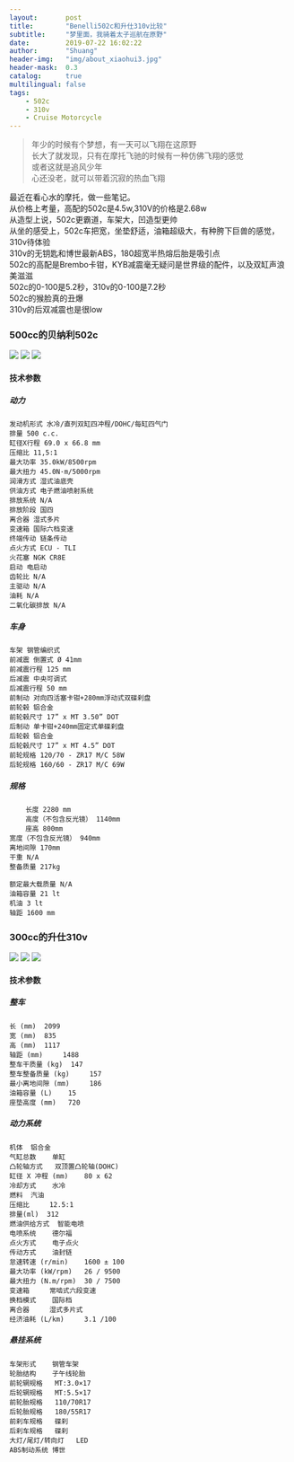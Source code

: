 ```yaml
---
layout:       post
title:        "Benelli502c和升仕310v比较"
subtitle:     "梦里面，我骑着太子巡航在原野"
date:         2019-07-22 16:02:22
author:       "Shuang"
header-img:   "img/about_xiaohui3.jpg"
header-mask:  0.3
catalog:      true
multilingual: false
tags:
    - 502c
    - 310v
    - Cruise Motorcycle
---
```


> 年少的时候有个梦想，有一天可以飞翔在这原野<br/>
> 长大了就发现，只有在摩托飞驰的时候有一种仿佛飞翔的感觉<br/>
> 或者这就是追风少年<br/>
> 心还没老，就可以带着沉寂的热血飞翔<br/>


最近在看心水的摩托，做一些笔记。<br/>
从价格上考量，高配的502c是4.5w,310V的价格是2.68w<br/>
从造型上说，502c更霸道，车架大，凹造型更帅<br/>
从坐的感受上，502c车把宽，坐垫舒适，油箱超级大，有种胯下巨兽的感觉，310v待体验<br/>
310v的无钥匙和博世最新ABS，180超宽半热熔后胎是吸引点<br/>
502c的高配是Brembo卡钳，KYB减震毫无疑问是世界级的配件，以及双缸声浪美滋滋<br/>
502c的0-100是5.2秒，310v的0-100是7.2秒<br/>
502c的猴脸真的丑爆<br/>
310v的后双减震也是很low<br/>

### 500cc的贝纳利502c
![](/img/in-post/post-benelli502c-zontes310v/502c1.jpg)
![](/img/in-post/post-benelli502c-zontes310v/502c2.jpg)
![](/img/in-post/post-benelli502c-zontes310v/502cdetail.png)
#### 技术参数

##### 动力

    发动机形式 水冷/直列双缸四冲程/DOHC/每缸四气门
    排量 500 c.c.
    缸径X行程 69.0 x 66.8 mm
    压缩比 11,5:1
    最大功率 35.0kW/8500rpm
    最大扭力 45.0N·m/5000rpm
    润滑方式 湿式油底壳
    供油方式 电子燃油喷射系统
    排放系统 N/A
    排放阶段 国四
    离合器 湿式多片
    变速箱 国际六档变速
    终端传动 链条传动
    点火方式 ECU - TLI
    火花塞 NGK CR8E
    启动 电启动
    齿轮比 N/A
    主驱动 N/A
    油耗 N/A
    二氧化碳排放 N/A

##### 车身

    车架 钢管编织式
    前减震 倒置式 Ø 41mm
    前减震行程 125 mm
    后减震 中央可调式
    后减震行程 50 mm
    前制动 对向四活塞卡钳+280mm浮动式双碟刹盘
    前轮毂 铝合金
    前轮毂尺寸 17” x MT 3.50” DOT
    后制动 单卡钳+240mm固定式单碟刹盘
    后轮毂 铝合金
    后轮毂尺寸 17” x MT 4.5” DOT
    前轮规格 120/70 - ZR17 M/C 58W
    后轮规格 160/60 - ZR17 M/C 69W

##### 规格
		长度 2280 mm
		高度（不包含反光镜） 1140mm
		座高 800mm
    宽度（不包含反光镜） 940mm
    离地间隙 170mm
    干重 N/A
    整备质量 217kg

    额定最大载质量 N/A
    油箱容量 21 lt
    机油 3 lt
    轴距 1600 mm


### 300cc的升仕310v
![](/img/in-post/post-benelli502c-zontes310v/310v1.jpg)
![](/img/in-post/post-benelli502c-zontes310v/310v2.jpg)
![](/img/in-post/post-benelli502c-zontes310v/310vdetail.png)
#### 技术参数

##### 整车 	 
    长 (mm) 	2099
    宽 (mm) 	835
    高 (mm) 	1117
    轴距 (mm) 	1488
    整车干质量 (kg) 	147
    整车整备质量 (kg) 	157
    最小离地间隙 (mm) 	186
    油箱容量 (L) 	15
    座垫高度 (mm) 	720
    
##### 动力系统 	  
    机体 	铝合金 
    气缸总数 	单缸  
    凸轮轴方式 	双顶置凸轮轴(DOHC) 
    缸径 X 冲程 (mm) 	80 x 62 
    冷却方式 	水冷 
    燃料 	汽油 
    压缩比 	12.5:1 
    排量(ml) 	312 
    燃油供给方式 	智能电喷 
    电喷系统	德尔福
    点火方式 	电子点火 
    传动方式 	油封链 
    怠速转速 (r/min) 	1600 ± 100 
    最大功率 (kW/rpm) 	26 / 9500 
    最大扭力 (N.m/rpm) 	30 / 7500 
    变速箱 	常啮式六段变速 
    换档模式 	国际档 
    离合器 	湿式多片式 
    经济油耗 (L/km) 	3.1 /100 
    
##### 悬挂系统 	
    车架形式 	钢管车架 
    轮胎结构 	子午线轮胎 
    前轮辋规格 	MT:3.0×17 
    后轮辋规格 	MT:5.5×17 
    前轮胎规格 	110/70R17 
    后轮胎规格 	180/55R17 
    前刹车规格 	碟刹 
    后刹车规格 	碟刹 
    大灯/尾灯/转向灯 	LED 
    ABS制动系统	博世

